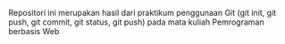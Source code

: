 <p>Repositori ini merupakan hasil dari praktikum penggunaan Git (git init, git push, git commit, git status, git push) pada mata kuliah Pemrograman berbasis Web</p>

